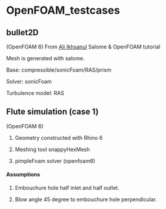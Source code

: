 # OpenFOAM_testcases

## bullet2D
(OpenFOAM 6)
From [Ali Ikhsanul](https://www.youtube.com/watch?v=QDECc1yaRYI&list=PLSgiCo_OhhpNeJ9luyZEBflLpRm_IFW79) Salome & OpenFOAM tutorial

Mesh is generated with salome.

Base: compressible/sonicFoam/RAS/prism

Solver: sonicFoam

Turbulence model: RAS

## Flute simulation (case 1)
(OpenFOAM 6)
1. Geometry constructed with Rhino 6

2. Meshing tool snappyHexMesh

3. pimpleFoam solver (openfoam6)
#### Assumptions
1. Embouchure hole half inlet and half outlet.

2. Blow angle 45 degree to embouchure hole perpendicular.
